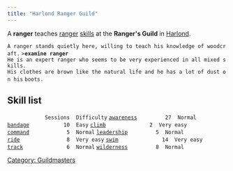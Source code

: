 ```yaml
---
title: "Harlond Ranger Guild"
---
```


A **ranger** teaches [ranger](ranger "wikilink")
[skills](skills "wikilink") at the **Ranger's Guild** in
[Harlond](Harlond "wikilink").

`A ranger stands quietly here, willing to teach his knowledge of woodcraft.`
`>`**`examine ranger`**
`He is an expert ranger who seems to be very experienced in all mixed skills.`
`His clothes are brown like the natural life and he has a lot of dust on his`
`boots.`

## Skill list

`            Sessions  Difficulty`
[`awareness`](awareness "wikilink")`         27  Normal`
[`bandage`](bandage "wikilink")`           10  Easy`
[`climb`](climb "wikilink")`              2  Very easy`
[`command`](command "wikilink")`            5  Normal`
[`leadership`](leadership "wikilink")`         5  Normal`
[`ride`](ride "wikilink")`               8  Very easy`
[`swim`](swim "wikilink")`              14  Very easy`
[`track`](track "wikilink")`              6  Normal`
[`wilderness`](wilderness "wikilink")`         8  Normal`

[Category: Guildmasters](Category:_Guildmasters "wikilink")